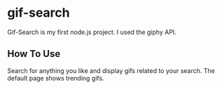 # gif-search
Gif-Search is my first node.js project. I used the giphy API.

## How To Use
Search for anything you like and display gifs related to your search. The default page shows trending gifs.
